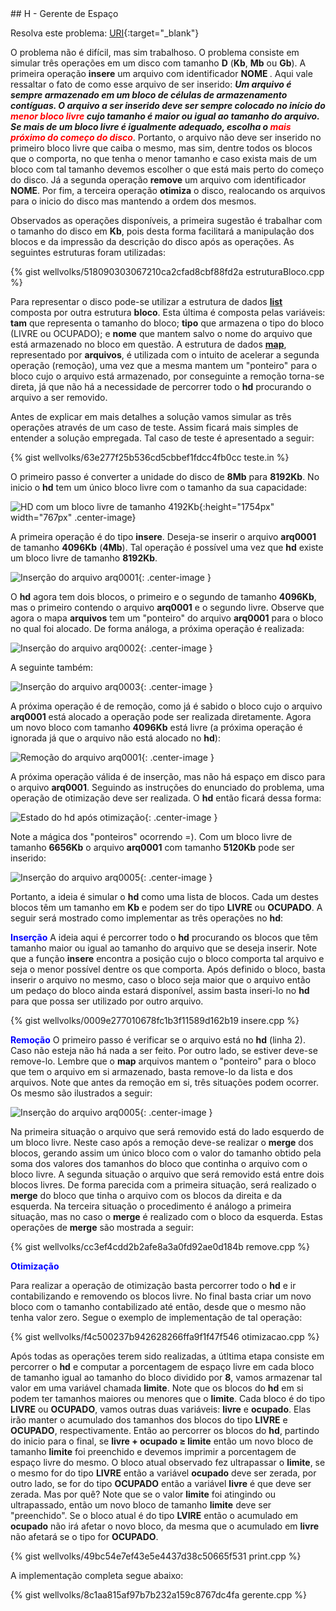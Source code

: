 <div id="gerente">
</div>
## H - Gerente de Espaço

Resolva este problema:
[URI][uri-1369]{:target="_blank"}

O problema não é difícil, mas sim trabalhoso. O problema consiste em simular três operações em um disco com tamanho <b>D</b> (<b>Kb</b>, <b>Mb</b> ou <b>Gb</b>). A primeira operação  <b>insere</b> um arquivo com identificador <b> NOME </b>. Aqui vale ressaltar o fato de como esse arquivo de ser inserido: <b><i>  Um arquivo é sempre armazenado em um bloco de células de armazenamento contíguas. O arquivo a ser inserido deve ser sempre colocado no início do <font color = "red" > menor bloco livre </font> cujo tamanho é maior ou igual ao tamanho do arquivo. Se mais de um bloco livre é igualmente adequado, escolha o <font color = "red" >mais próximo do começo do disco</font></i></b>. Portanto, o arquivo não deve ser inserido no primeiro bloco livre que caiba o mesmo, mas sim, dentre todos os blocos que o comporta, no que tenha o menor tamanho e caso exista mais de um bloco com tal tamanho devemos escolher o que está mais perto do começo do disco.  Já a segunda operação <b>remove</b> um arquivo com identificador <b>NOME</b>. Por fim, a terceira operação <b>otimiza</b> o disco, realocando os arquivos para o inicio do disco mas mantendo a ordem dos mesmos. 

Observados as operações disponíveis, a primeira sugestão é trabalhar com o tamanho do disco em <b>Kb</b>, pois desta forma facilitará a manipulação dos blocos e da impressão da descrição do disco após as operações. As seguintes estruturas foram utilizadas:

{% gist wellvolks/518090303067210ca2cfad8cbf88fd2a  estruturaBloco.cpp %}

Para representar o disco pode-se utilizar a estrutura de dados <a href = "http://www.cplusplus.com/reference/list/list/"> <b>list</b> </a> composta por outra estrutura <b>bloco</b>. Esta última é composta pelas variáveis: <b>tam</b> que representa o tamanho do bloco; <b>tipo</b> que armazena o tipo do bloco (LIVRE ou OCUPADO); e <b>nome</b> que mantem salvo o nome do arquivo que está armazenado no bloco em questão. A estrutura de dados <a href="http://www.cplusplus.com/reference/map/map/"><b>map</b></a>, representado por <b>arquivos</b>, é utilizada com o intuito de acelerar a segunda operação (remoção), uma vez que a mesma mantem um "ponteiro" para o bloco cujo o arquivo está armazenado, por conseguinte a remoção torna-se direta, já que não há a necessidade de percorrer todo o <b>hd</b> procurando o arquivo a ser removido.

Antes de explicar em mais detalhes a solução vamos simular as três operações através de um caso de teste. Assim ficará mais simples de entender a solução empregada. Tal caso de teste é apresentado a seguir:

{% gist wellvolks/63e277f25b536cd5cbbef1fdcc4fb0cc  teste.in %}

O primeiro passo é converter a unidade do disco de <b>8Mb</b> para <b>8192Kb</b>. No inicio o <b>hd</b> tem um único bloco livre com o tamanho da sua capacidade:

![HD com um bloco livre de tamanho 4192Kb](/_assets/images/Hd_1.png ){:height="1754px" width="767px" .center-image}

A primeira operação é do tipo <b>insere</b>. Deseja-se inserir o arquivo <b>arq0001</b> de tamanho <b>4096Kb</b> (<b>4Mb</b>). Tal operação é possível uma vez que <b>hd</b> existe um bloco livre de tamanho <b>8192Kb</b>.

![Inserção do arquivo arq0001](/_assets/images/Hd_2.png){: .center-image }

O <b>hd</b> agora tem dois blocos, o primeiro e o segundo de tamanho <b>4096Kb</b>, mas o primeiro contendo o arquivo <b>arq0001</b> e o segundo livre. Observe que agora o mapa <b>arquivos</b> tem um "ponteiro" do arquivo <b>arq0001</b> para o bloco no qual foi alocado. De forma análoga, a próxima operação é realizada:

![Inserção do arquivo arq0002](/_assets/images/Hd_3.png){: .center-image }

A seguinte também:

![Inserção do arquivo arq0003](/_assets/images/Hd_4.png){: .center-image }

A próxima operação é de remoção, como já é sabido o bloco cujo o arquivo <b>arq0001</b> está alocado a operação pode ser realizada diretamente. Agora um novo bloco com tamanho <b>4096Kb</b> está livre (a próxima operação é ignorada já que o arquivo não está alocado no <b>hd</b>):

![Remoção do arquivo arq0001](/_assets/images/Hd_5.png){: .center-image }

A próxima operação válida é de inserção, mas não há espaço em disco para o arquivo <b>arq0001</b>. Seguindo as instruções do enunciado do problema, uma operação de otimização deve ser realizada. O <b>hd</b> então ficará dessa forma:

![Estado do hd após otimização](/_assets/images/Hd_6.png){: .center-image }

Note a mágica dos "ponteiros" ocorrendo =). Com um bloco livre de tamanho <b>6656Kb</b> o arquivo <b>arq0001</b> com tamanho <b>5120Kb</b> pode ser inserido:

![Inserção do arquivo arq0005](/_assets/images/Hd_7.png){: .center-image }

Portanto, a ideia é simular o <b>hd</b> como uma lista de blocos. Cada um destes blocos têm um tamanho em <b>Kb</b> e podem ser do tipo <b>LIVRE</b> ou <b>OCUPADO</b>. A seguir será mostrado como implementar as três operações no <b>hd</b>:

<font color = "blue" ><b>Inserção</b></font>
A ideia aqui é percorrer todo o <b>hd</b> procurando os blocos que têm tamanho maior ou igual ao tamanho do arquivo que se deseja inserir. Note que a função <b>insere</b> encontra a posição cujo o bloco comporta tal arquivo e seja o menor possível dentre os que comporta. Após definido o bloco, basta inserir o arquivo no mesmo, caso o bloco seja maior que o arquivo então um pedaço do bloco ainda estará disponível, assim basta inseri-lo no <b>hd</b> para que possa ser utilizado por outro arquivo.

{% gist wellvolks/0009e277010678fc1b3f11589d162b19 insere.cpp %}

<font color = "blue" ><b>Remoção</b></font>
O primeiro passo é verificar se o arquivo está no <b>hd</b> (linha 2). Caso não esteja não há nada a ser feito. Por outro lado, se estiver deve-se remove-lo. Lembre que o <b>map</b> arquivos mantem o "ponteiro" para o bloco que tem o arquivo em si armazenado, basta remove-lo da lista e dos arquivos. Note que antes da remoção em si, três situações podem ocorrer. Os mesmo são ilustrados a seguir:

![Inserção do arquivo arq0005](/_assets/images/situacoes.png){: .center-image }

Na primeira situação o arquivo que será removido está do lado esquerdo de um bloco livre. Neste caso após a remoção deve-se realizar o <b>merge</b> dos blocos, gerando assim um único bloco com o valor do tamanho obtido pela soma dos valores dos tamanhos do bloco que continha o arquivo com o bloco livre. A segunda situação o arquivo que será removido está entre dois blocos livres. De forma parecida com a primeira situação, será realizado o <b>merge</b> do bloco que tinha o arquivo com os blocos da direita e da esquerda. Na terceira situação o procedimento é análogo a primeira situação, mas no caso o <b>merge</b> é realizado com o bloco da esquerda. Estas operações de <b>merge</b> são mostrada a seguir:

{% gist wellvolks/cc3ef4cdd2b2afe8a3a0fd92ae0d184b remove.cpp %}

<font color = "blue" ><b>Otimização</b></font>

Para realizar a operação de otimização basta percorrer todo o <b>hd</b> e ir contabilizando e removendo os blocos livre. No final basta criar um novo bloco com o tamanho contabilizado até então, desde que o mesmo não tenha valor zero. Segue o exemplo de implementação de tal operação: 

{% gist wellvolks/f4c500237b942628266ffa9f1f47f546 otimizacao.cpp %}

Após todas as operações terem sido realizadas, a útltima etapa consiste em percorrer o <b>hd</b> e computar a porcentagem de espaço livre em cada bloco de tamanho igual ao tamanho do bloco dividido por <b>8</b>, vamos armazenar tal valor em uma variável chamada <b>limite</b>. Note que os blocos do <b>hd</b> em si podem ter tamanhos maiores ou menores que o <b>limite</b>. Cada bloco é do tipo <b>LIVRE</b> ou <b>OCUPADO</b>, vamos outras duas variáveis: <b>livre</b> e <b>ocupado</b>. Elas irão manter o acumulado dos tamanhos dos blocos do tipo <b>LIVRE</b> e <b>OCUPADO</b>, respectivamente. Então ao percorrer os blocos do <b>hd</b>, partindo do inicio para o final, se <b>livre + ocupado ≥ limite</b> então um novo bloco de tamanho <b>limite</b> foi preenchido e devemos imprimir a porcentagem de espaço livre do mesmo. O bloco atual observado fez ultrapassar o <b>limite</b>, se o mesmo for do tipo <b>LIVRE</b> então a variável <b>ocupado</b> deve ser zerada, por outro lado, se for do tipo <b>OCUPADO</b> então a variável <b>livre</b> é que deve ser zerada. Mas por quê? Note que se o valor <b>limite</b> foi atingindo ou ultrapassado, então um novo bloco de tamanho <b>limite</b> deve ser "preenchido". Se o bloco atual é do tipo <b>LVIRE</b> então o acumulado em <b>ocupado</b> não irá afetar o novo bloco, da mesma que o acumulado em <b>livre</b> não afetará se o tipo for <b>OCUPADO</b>.

{% gist wellvolks/49bc54e7ef43e5e4437d38c50665f531 print.cpp %}


A implementação completa segue abaixo:

{% gist wellvolks/8c1aa815af97b7b232a159c8767dc4fa gerente.cpp %}

[uri-1369]: https://www.urionlinejudge.com.br/judge/pt/problems/view/1369

